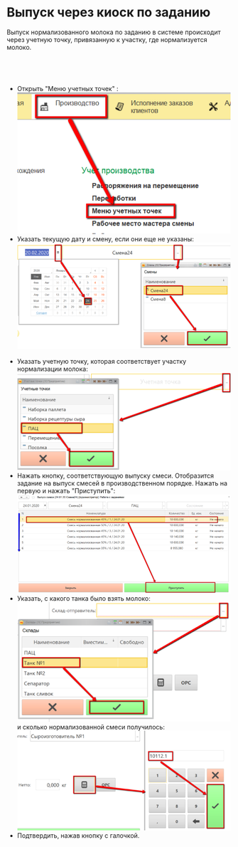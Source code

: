 # Выпуск через киоск по заданию


Выпуск нормализованного молока по заданию в системе происходит через
учетную точку, привязанную к участку, где нормализуется молоко.

 

 

-   Открыть "Меню учетных точек" :  
![](ByOperatorByTask.assets/drex_vypusk_cherez_kiosk_po_zadaniyu_custom.png)
-   Указать текущую дату и смену, если они еще не указаны:  
![](ByOperatorByTask.assets/drex_vypusk_cherez_kiosk_po_zadaniyu_custom_2.png) 
-   Указать учетную точку, которая соответствует участку нормализации
    молока:  
![](ByOperatorByTask.assets/drex_vypusk_cherez_kiosk_po_zadaniyu_custom_3.png)
-   Нажать кнопку, соответствующую выпуску смеси. Отобразится задание на
    выпуск смесей в производственном порядке. Нажать на первую и нажать
    "Приступить":  
![](ByOperatorByTask.assets/drex_vypusk_cherez_kiosk_po_zadaniyu_custom_4.png)
-   Указать, с какого танка было взять молоко:  
![](ByOperatorByTask.assets/drex_vypusk_cherez_kiosk_po_zadaniyu_custom_5.png)  
и сколько нормализованной смеси получилось:  
![](ByOperatorByTask.assets/drex_vypusk_cherez_kiosk_po_zadaniyu_custom_6.png)
-   Подтвердить, нажав кнопку с галочкой.
     


